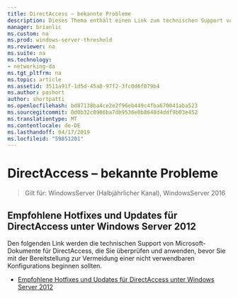 ```yaml
---
title: DirectAccess – bekannte Probleme
description: Dieses Thema enthält einen Link zum technischen Support von Microsoft-Dokumente für DirectAccess in Windows Server 2016.
manager: brianlic
ms.custom: na
ms.prod: windows-server-threshold
ms.reviewer: na
ms.suite: na
ms.technology:
- networking-da
ms.tgt_pltfrm: na
ms.topic: article
ms.assetid: 3511a91f-1d5d-45a0-97f2-3fc0d6f079b4
ms.author: pashort
author: shortpatti
ms.openlocfilehash: bd87138ba4ce2e2f96eb449c4fba670041aba523
ms.sourcegitcommit: 0d0b32c8986ba7db9536e0b8648d4ddf9b03e452
ms.translationtype: MT
ms.contentlocale: de-DE
ms.lasthandoff: 04/17/2019
ms.locfileid: "59851201"
---
```

# <a name="directaccess-known-issues"></a>DirectAccess – bekannte Probleme

>Gilt für: WindowsServer (Halbjährlicher Kanal), WindowsServer 2016


## <a name="recommended-hotfixes-and-updates-for-windows-server-2012-directaccess"></a>Empfohlene Hotfixes und Updates für DirectAccess unter Windows Server 2012  
Den folgenden Link werden die technischen Support von Microsoft-Dokumente für DirectAccess, die Sie überprüfen und anwenden, bevor Sie mit der Bereitstellung zur Vermeidung einer nicht verwendbaren Konfigurations beginnen sollten.  
  
-   [Empfohlene Hotfixes und Updates für DirectAccess unter Windows Server 2012](https://support.microsoft.com/kb/2883952)  
  
  


